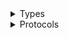 <details>
<summary>Types</summary>

  - [ApplicationInsightsClient](/aws-sdk-swift/reference/0.x/AWSApplicationInsights/ApplicationInsightsClient)
  - [ApplicationInsightsClient.ApplicationInsightsClientConfiguration](/aws-sdk-swift/reference/0.x/AWSApplicationInsights/ApplicationInsightsClient.ApplicationInsightsClientConfiguration)
  - [ApplicationInsightsClientLogHandlerFactory](/aws-sdk-swift/reference/0.x/AWSApplicationInsights/ApplicationInsightsClientLogHandlerFactory)
  - [ApplicationInsightsClientTypes](/aws-sdk-swift/reference/0.x/AWSApplicationInsights/ApplicationInsightsClientTypes)

</details>

<details>
<summary>Protocols</summary>

  - [ApplicationInsightsClientProtocol](/aws-sdk-swift/reference/0.x/AWSApplicationInsights/ApplicationInsightsClientProtocol)

</details>
